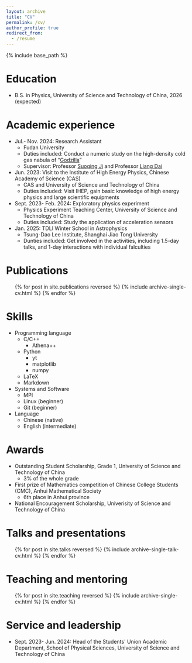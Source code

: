 ```yaml
---
layout: archive
title: "CV"
permalink: /cv/
author_profile: true
redirect_from:
  - /resume
---
```


{% include base_path %}

Education
======
* B.S. in Physics, University of Science and Technology of China, 2026 (expected)

Academic experience
======
* Jul.- Nov. 2024: Research Assistant
  * Fudan University
  * Duties included: Conduct a numeric study on the high-density cold gas nabula of “[Godzilla](https://arxiv.org/abs/2404.10755)”
  * Supervisor: Professor [Suoqing Ji](https://astro.fudan.edu.cn/astro_en/7d/74/c45747a687476/page.htm) and Professor [Liang Dai](https://physics.berkeley.edu/people/faculty/liang-dai)
* Jun. 2023: Visit to the Institute of High Energy Physics, Chinese Academy of Science (CAS)
  * CAS and University of Science and Technology of China
  * Duties included: Visit IHEP, gain basic knowledge of high energy physics and large scientific equipments
* Sept. 2023- Feb. 2024: Exploratory physics experiment
  * Physics Experiment Teaching Center, University of Science and Technology of China
  * Duties included: Study the application of acceleration sensors
* Jan. 2025: TDLI Winter School in Astrophysics
  * Tsung-Dao Lee Institute, Shanghai Jiao Tong University
  * Dunties included: Get involved in the activities, including 1.5-day talks, and 1-day interactions with individual falculties

Publications
======
  <ul>{% for post in site.publications reversed %}
    {% include archive-single-cv.html %}
  {% endfor %}</ul>

Skills
======
* Programming language
  * C/C++
    * Athena++
  * Python
    * yt
    * matplotlib
    * numpy
  * LaTeX
  * Markdown
* Systems and Software
  * MPI
  * Linux (beginner)
  * Git (beginner)
* Language
  * Chinese (native)
  * English (intermediate)

Awards
======
* Outstanding Student Scholarship, Grade 1, University of Science and Technology of China
  * 3% of the whole grade
* First prize of Mathematics competition of Chinese College Students (CMC), Anhui Mathematical Society
  * 6th place in Anhui province
* National Encouragement Scholarship, Univerisity of Science and Technology of China
  
Talks and presentations
======
  <ul>{% for post in site.talks reversed %}
    {% include archive-single-talk-cv.html  %}
  {% endfor %}</ul>
  
Teaching and mentoring
======
  <ul>{% for post in site.teaching reversed %}
    {% include archive-single-cv.html %}
  {% endfor %}</ul>
  
Service and leadership
======
* Sept. 2023- Jun. 2024: Head of the Students' Union Academic Department, School of Physical Sciences, University of Science and Technology of China